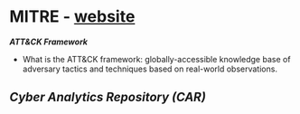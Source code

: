  # MITRE - [website](https://attack.mitre.org/)

 ***ATT&CK Framework***
 - What is the ATT&CK framework: globally-accessible knowledge base of adversary tactics and techniques based on real-world observations.

***Cyber Analytics Repository (CAR)***
- 
